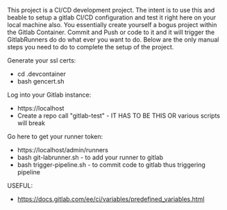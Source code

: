 This project is a CI/CD development project.  The intent is to use this and beable to setup a gitlab
CI/CD configuration and test it right here on your local machine also.
You essentially create yourself a bogus project within the Gitlab Container.
Commit and Push or code to it and it will trigger the GitlabRunners do do what ever you want to do.
Below are the only manual steps you need to do to complete the setup of the project.

Generate your ssl certs:
- cd .devcontainer
- bash gencert.sh


Log into your Gitlab instance:
- https://localhost
- Create a repo call "gitlab-test" - IT HAS TO BE THIS OR various scripts will break


Go here to get your runner token:
- https://localhost/admin/runners
- bash git-labrunner.sh - to add your runner to gitlab
- bash trigger-pipeline.sh - to commit code to gitlab thus triggering pipeline

USEFUL:
- https://docs.gitlab.com/ee/ci/variables/predefined_variables.html